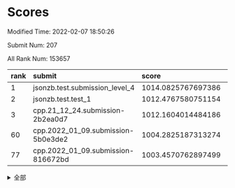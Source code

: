 # Scores

Modified Time: 2022-02-07 18:50:26

Submit Num: 207

All Rank Num: 153657

| rank |               submit               |       score        |       sigma        | pk_num |
| :--- | :--------------------------------- | :----------------- | :----------------- | :----- |
| 1    | jsonzb.test.submission_level_4     | 1014.0825767697386 | 0.7963299789173657 | 2965   |
| 2    | jsonzb.test.test_1                 | 1012.4767580751154 | 0.8104592329490143 | 2969   |
| 3    | cpp.21_12_24.submission-2b2ea0d7   | 1012.1604014484186 | 0.7766526138220066 | 2970   |
| 60   | cpp.2022_01_09.submission-5b0e3de2 | 1004.2825187313274 | 0.7107137838160622 | 2968   |
| 77   | cpp.2022_01_09.submission-816672bd | 1003.4570762897499 | 0.7220087878772481 | 2970   |


<details>
<summary>全部</summary>

| rank |                 submit                 |       score        |       sigma        | pk_num |
| :--- | :------------------------------------- | :----------------- | :----------------- | :----- |
| 1    | jsonzb.test.submission_level_4         | 1014.0825767697386 | 0.7963299789173657 | 2965   |
| 2    | jsonzb.test.test_1                     | 1012.4767580751154 | 0.8104592329490143 | 2969   |
| 3    | cpp.21_12_24.submission-2b2ea0d7       | 1012.1604014484186 | 0.7766526138220066 | 2970   |
| 4    | gobigger.level_3.submission_level_3_18 | 1011.7533663790758 | 0.7774491926922564 | 2970   |
| 5    | gobigger.level_3.submission_level_3_29 | 1011.3204743663042 | 0.7714179919863701 | 2966   |
| 6    | gobigger.level_3.submission_level_3_24 | 1011.0708949223481 | 0.7759337447875913 | 2969   |
| 7    | gobigger.level_3.submission_level_3_30 | 1011.0546908986728 | 0.7889259147793861 | 2967   |
| 8    | gobigger.level_3.submission_level_3_25 | 1011.0334638921267 | 0.7799662881612822 | 2971   |
| 9    | gobigger.level_3.submission_level_3_48 | 1010.8341447937775 | 0.7608040214076343 | 2966   |
| 10   | gobigger.level_3.submission_level_3_8  | 1010.6899522287814 | 0.7643015979450162 | 2970   |
| 11   | gobigger.level_3.submission_level_3_20 | 1010.5240948049233 | 0.7619486626999216 | 2971   |
| 12   | gobigger.level_3.submission_level_3_36 | 1010.4909306400826 | 0.7551448339926558 | 2968   |
| 13   | gobigger.level_3.submission_level_3_1  | 1010.4320274556457 | 0.785277492295633  | 2974   |
| 14   | gobigger.level_3.submission_level_3_5  | 1010.3978468007369 | 0.7605343672763638 | 2966   |
| 15   | gobigger.level_3.submission_level_3_3  | 1010.3581371972045 | 0.7477475952150016 | 2964   |
| 16   | gobigger.level_3.submission_level_3_45 | 1010.3418929761609 | 0.7658351330287141 | 2965   |
| 17   | gobigger.level_3.submission_level_3_31 | 1010.334424912974  | 0.7694603109181091 | 2973   |
| 18   | gobigger.level_3.submission_level_3_27 | 1010.1978689596571 | 0.7724293612427428 | 2969   |
| 19   | gobigger.level_3.submission_level_3_35 | 1010.1609924550178 | 0.7490950294448877 | 2964   |
| 20   | gobigger.level_3.submission_level_3_39 | 1010.0979397844645 | 0.7560924346335701 | 2969   |
| 21   | gobigger.level_3.submission_level_3_9  | 1010.0864026271468 | 0.7449510485221867 | 2965   |
| 22   | gobigger.level_3.submission_level_3_16 | 1010.0488432927508 | 0.7360086743946338 | 2968   |
| 23   | gobigger.level_3.submission_level_3_13 | 1009.9966929011154 | 0.7403134962267462 | 2969   |
| 24   | gobigger.level_3.submission_level_3_22 | 1009.9595511744162 | 0.7737332345475149 | 2970   |
| 25   | gobigger.level_3.submission_level_3_23 | 1009.8999349616322 | 0.7557262116352168 | 2968   |
| 26   | gobigger.level_3.submission_level_3_32 | 1009.8604744899435 | 0.7635553209924243 | 2970   |
| 27   | gobigger.level_3.submission_level_3_34 | 1009.8405296295829 | 0.7627831401633086 | 2973   |
| 28   | gobigger.level_3.submission_level_3_7  | 1009.7769237135595 | 0.7659227265688365 | 2967   |
| 29   | gobigger.level_3.submission_level_3_26 | 1009.7080663544136 | 0.7699303954172243 | 2968   |
| 30   | gobigger.level_3.submission_level_3_42 | 1009.6248335409658 | 0.7399416849059816 | 2971   |
| 31   | gobigger.level_3.submission_level_3_11 | 1009.6159727947936 | 0.7685127812856155 | 2966   |
| 32   | gobigger.level_3.submission_level_3_14 | 1009.6029355693433 | 0.7488782370771955 | 2970   |
| 33   | gobigger.level_3.submission_level_3_44 | 1009.602659431317  | 0.743752011730592  | 2971   |
| 34   | gobigger.level_3.submission_level_3_49 | 1009.5220212609595 | 0.742241874592556  | 2971   |
| 35   | gobigger.level_3.submission_level_3_15 | 1009.5079726669188 | 0.7436868941475545 | 2969   |
| 36   | gobigger.level_3.submission_level_3_37 | 1009.4822951601355 | 0.743172366499249  | 2969   |
| 37   | gobigger.level_3.submission_level_3_4  | 1009.4687043289492 | 0.7597933256619781 | 2972   |
| 38   | gobigger.level_3.submission_level_3_2  | 1009.453711480753  | 0.7546670617487976 | 2968   |
| 39   | gobigger.level_3.submission_level_3_38 | 1009.4527648233227 | 0.7537483511276765 | 2974   |
| 40   | gobigger.level_3.submission_level_3_33 | 1009.4273157479611 | 0.7455369831424016 | 2972   |
| 41   | gobigger.level_3.submission_level_3_40 | 1009.3768487241488 | 0.7425039111113495 | 2974   |
| 42   | gobigger.level_3.submission_level_3_46 | 1009.3195427649351 | 0.7467487360361521 | 2963   |
| 43   | gobigger.level_3.submission_level_3_6  | 1009.1581912084941 | 0.7337066577487072 | 2974   |
| 44   | gobigger.level_3.submission_level_3_10 | 1009.143182084053  | 0.7336383602670614 | 2970   |
| 45   | gobigger.level_3.submission_level_3_19 | 1009.0696742379484 | 0.7622778479407226 | 2971   |
| 46   | gobigger.level_3.submission_level_3_0  | 1008.9975172651186 | 0.7295504992126138 | 2968   |
| 47   | gobigger.level_3.submission_level_3_28 | 1008.818585952383  | 0.7375330018457437 | 2970   |
| 48   | gobigger.level_3.submission_level_3_47 | 1008.7487087977793 | 0.7462460743317121 | 2965   |
| 49   | gobigger.level_3.submission_level_3_17 | 1008.7249103777692 | 0.7384034207438603 | 2971   |
| 50   | gobigger.level_3.submission_level_3_21 | 1008.4724828883942 | 0.7273956587496009 | 2968   |
| 51   | gobigger.level_3.submission_level_3_41 | 1008.3484281281841 | 0.7472910543773551 | 2970   |
| 52   | gobigger.level_3.submission_level_3_43 | 1008.0265561479137 | 0.7378843667484251 | 2968   |
| 53   | gobigger.level_3.submission_level_3_12 | 1008.0068979900063 | 0.7492423633651791 | 2973   |
| 54   | gobigger.level_1.submission_level_1_21 | 1004.7493961915741 | 0.7134746379708343 | 2972   |
| 55   | gobigger.level_1.submission_level_1_12 | 1004.5437796549948 | 0.7206935675523451 | 2972   |
| 56   | gobigger.level_1.submission_level_1_29 | 1004.4974949170448 | 0.7140730835724618 | 2968   |
| 57   | gobigger.level_1.submission_level_1_34 | 1004.4772443263168 | 0.719198182167627  | 2969   |
| 58   | gobigger.level_1.submission_level_1_1  | 1004.3811408641817 | 0.7243954206960803 | 2969   |
| 59   | gobigger.level_1.submission_level_1_17 | 1004.37797880319   | 0.7200481928768998 | 2968   |
| 60   | cpp.2022_01_09.submission-5b0e3de2     | 1004.2825187313274 | 0.7107137838160622 | 2968   |
| 61   | gobigger.level_1.submission_level_1_11 | 1004.2574439890171 | 0.7082537004583008 | 2973   |
| 62   | gobigger.level_1.submission_level_1_2  | 1004.2303377633234 | 0.7192742094185721 | 2968   |
| 63   | gobigger.level_1.submission_level_1_24 | 1004.1662062537387 | 0.710555343356527  | 2970   |
| 64   | gobigger.level_1.submission_level_1_39 | 1004.1427283369499 | 0.7205958612102698 | 2967   |
| 65   | gobigger.level_1.submission_level_1_44 | 1004.0742411044167 | 0.7085498666320698 | 2969   |
| 66   | gobigger.level_1.submission_level_1_7  | 1004.0552833101136 | 0.7324603259625647 | 2974   |
| 67   | gobigger.level_1.submission_level_1_30 | 1003.95551994796   | 0.7273340976797413 | 2971   |
| 68   | gobigger.level_1.submission_level_1_6  | 1003.8009895093649 | 0.7079495415662725 | 2969   |
| 69   | gobigger.level_1.submission_level_1_26 | 1003.7433280221833 | 0.7239241446668871 | 2974   |
| 70   | gobigger.level_1.submission_level_1_41 | 1003.7412294065123 | 0.7120892897193669 | 2964   |
| 71   | gobigger.level_1.submission_level_1_8  | 1003.7012809926954 | 0.7089859722299593 | 2967   |
| 72   | gobigger.level_1.submission_level_1_25 | 1003.676460878479  | 0.7231757096118827 | 2967   |
| 73   | gobigger.level_1.submission_level_1_37 | 1003.5699908763407 | 0.7200999945642945 | 2971   |
| 74   | gobigger.level_1.submission_level_1_18 | 1003.5434115272104 | 0.7151505589781437 | 2970   |
| 75   | gobigger.level_1.submission_level_1_46 | 1003.470163875704  | 0.7194149938972636 | 2971   |
| 76   | gobigger.level_1.submission_level_1_13 | 1003.4595688081585 | 0.7091093160756856 | 2967   |
| 77   | cpp.2022_01_09.submission-816672bd     | 1003.4570762897499 | 0.7220087878772481 | 2970   |
| 78   | gobigger.level_1.submission_level_1_5  | 1003.4149215305414 | 0.7169303247953996 | 2969   |
| 79   | gobigger.level_1.submission_level_1_35 | 1003.3801225642795 | 0.7211825838551338 | 2966   |
| 80   | gobigger.level_1.submission_level_1_14 | 1003.3539731813814 | 0.727768913502871  | 2968   |
| 81   | gobigger.level_1.submission_level_1_48 | 1003.2212612611239 | 0.7100361235300611 | 2973   |
| 82   | gobigger.level_1.submission_level_1_36 | 1003.2034871166707 | 0.7070083785885987 | 2968   |
| 83   | gobigger.level_1.submission_level_1_42 | 1003.1539780261328 | 0.7142581937455987 | 2970   |
| 84   | gobigger.level_1.submission_level_1_4  | 1003.1265988350435 | 0.7129485485709777 | 2971   |
| 85   | gobigger.level_1.submission_level_1_15 | 1003.1084898474702 | 0.7048834398883614 | 2967   |
| 86   | gobigger.level_1.submission_level_1_23 | 1003.0709003055871 | 0.7193257685069416 | 2970   |
| 87   | gobigger.level_1.submission_level_1_16 | 1003.0560283476686 | 0.717543319852234  | 2972   |
| 88   | gobigger.level_1.submission_level_1_49 | 1003.036645027317  | 0.7180402420457559 | 2965   |
| 89   | gobigger.level_1.submission_level_1_47 | 1003.029459177216  | 0.717024728978646  | 2970   |
| 90   | gobigger.level_1.submission_level_1_22 | 1002.903810715669  | 0.717890809322142  | 2965   |
| 91   | gobigger.level_1.submission_level_1_45 | 1002.900072710945  | 0.7201905428499524 | 2973   |
| 92   | gobigger.level_1.submission_level_1_32 | 1002.892180092712  | 0.7171566115583794 | 2967   |
| 93   | gobigger.level_1.submission_level_1_38 | 1002.8813889202801 | 0.7224930451901627 | 2969   |
| 94   | gobigger.level_1.submission_level_1_33 | 1002.7081081895445 | 0.7180417966023557 | 2968   |
| 95   | gobigger.level_1.submission_level_1_40 | 1002.6795617887269 | 0.7140563194999028 | 2968   |
| 96   | gobigger.level_1.submission_level_1_9  | 1002.6547183099294 | 0.7068227095426999 | 2969   |
| 97   | gobigger.level_1.submission_level_1_3  | 1002.6241117195987 | 0.7123313091679969 | 2970   |
| 98   | gobigger.level_1.submission_level_1_28 | 1002.5758005832038 | 0.7029508513113094 | 2966   |
| 99   | gobigger.level_1.submission_level_1_0  | 1002.429120386374  | 0.7098511189668861 | 2968   |
| 100  | gobigger.level_1.submission_level_1_31 | 1002.4210343423925 | 0.7155249088734255 | 2971   |
| 101  | gobigger.level_1.submission_level_1_20 | 1002.385262307111  | 0.7169222503577087 | 2973   |
| 102  | gobigger.level_1.submission_level_1_27 | 1002.336663822248  | 0.6969935605167721 | 2972   |
| 103  | gobigger.level_1.submission_level_1_19 | 1002.3365830737013 | 0.7154187739144894 | 2970   |
| 104  | gobigger.level_1.submission_level_1_10 | 1002.1562684845627 | 0.717174601087374  | 2970   |
| 105  | gobigger.level_1.submission_level_1_43 | 1001.6548231075147 | 0.7089668030693727 | 2970   |
| 106  | gobigger.random.submission_random_24   | 998.5292990976825  | 0.7152123623904117 | 2969   |
| 107  | gobigger.random.submission_random_41   | 997.7690288533922  | 0.7173191959906988 | 2971   |
| 108  | gobigger.random.submission_random_49   | 997.6496788524539  | 0.7074390964451459 | 2963   |
| 109  | gobigger.random.submission_random_8    | 997.2436975602766  | 0.7111132388354212 | 2970   |
| 110  | gobigger.random.submission_random_26   | 997.2402247147522  | 0.701463984829239  | 2972   |
| 111  | gobigger.random.submission_random_38   | 996.893601712344   | 0.7049320144264949 | 2967   |
| 112  | gobigger.random.submission_random_21   | 996.7314506187157  | 0.7097783205936058 | 2973   |
| 113  | gobigger.random.submission_random_44   | 996.6395312155506  | 0.7042445543054168 | 2969   |
| 114  | gobigger.random.submission_random_40   | 996.6393042136879  | 0.7048365040492037 | 2971   |
| 115  | gobigger.random.submission_random_35   | 996.581665092531   | 0.7137506073323292 | 2971   |
| 116  | gobigger.random.submission_random_37   | 996.5163759127639  | 0.7006670031697535 | 2968   |
| 117  | gobigger.random.submission_random_1    | 996.4776556526693  | 0.7128211447377861 | 2967   |
| 118  | gobigger.level_2.submission_level_2_31 | 996.4365665873594  | 0.7113741120344178 | 2967   |
| 119  | gobigger.random.submission_random_0    | 996.3931941375336  | 0.7044616321408813 | 2968   |
| 120  | gobigger.random.submission_random_42   | 996.3225188519257  | 0.7101370642217587 | 2969   |
| 121  | gobigger.random.submission_random_15   | 996.2790837569447  | 0.714151308241951  | 2970   |
| 122  | gobigger.random.submission_random_45   | 996.2762441822473  | 0.7119721385876097 | 2963   |
| 123  | gobigger.random.submission_random_20   | 996.2529498607271  | 0.7206588823492488 | 2971   |
| 124  | gobigger.random.submission_random_6    | 996.180392316277   | 0.7244283297091184 | 2969   |
| 125  | gobigger.random.submission_random_48   | 996.1414637773354  | 0.7132336146589269 | 2970   |
| 126  | gobigger.random.submission_random_32   | 996.0876992514574  | 0.712987776001397  | 2971   |
| 127  | gobigger.random.submission_random_27   | 996.0490942592176  | 0.7215779975611442 | 2971   |
| 128  | gobigger.random.submission_random_30   | 996.0138052649038  | 0.7108061695984575 | 2968   |
| 129  | gobigger.random.submission_random_28   | 995.9315927335001  | 0.7118658931045007 | 2970   |
| 130  | gobigger.random.submission_random_22   | 995.9285610859026  | 0.7171304921683931 | 2970   |
| 131  | gobigger.random.submission_random_16   | 995.8991407973048  | 0.6964265301984552 | 2972   |
| 132  | gobigger.random.submission_random_47   | 995.8312616859574  | 0.7184153696095801 | 2964   |
| 133  | gobigger.random.submission_random_43   | 995.7938086494069  | 0.7219411055152957 | 2972   |
| 134  | gobigger.random.submission_random_25   | 995.768435112611   | 0.7131943924297552 | 2969   |
| 135  | gobigger.random.submission_random_39   | 995.7543387631596  | 0.7185071593133885 | 2974   |
| 136  | gobigger.random.submission_random_23   | 995.7404290139463  | 0.7113393897559739 | 2969   |
| 137  | gobigger.random.submission_random_33   | 995.7009707386989  | 0.7093017219594564 | 2968   |
| 138  | gobigger.random.submission_random_13   | 995.6281346498315  | 0.7028360213463931 | 2968   |
| 139  | gobigger.random.submission_random_12   | 995.6022289486915  | 0.7135196917874448 | 2971   |
| 140  | gobigger.random.submission_random_2    | 995.5839283663033  | 0.7156743545111229 | 2975   |
| 141  | gobigger.random.submission_random_36   | 995.5791992453384  | 0.7165467216033168 | 2974   |
| 142  | gobigger.random.submission_random_31   | 995.5595009513098  | 0.7001709245861448 | 2971   |
| 143  | gobigger.random.submission_random_17   | 995.5133830748434  | 0.7121898254967962 | 2977   |
| 144  | gobigger.random.submission_random_34   | 995.4254499466716  | 0.7121253597497056 | 2977   |
| 145  | gobigger.random.submission_random_5    | 995.3858391235104  | 0.7131223021755982 | 2973   |
| 146  | gobigger.random.submission_random_9    | 995.2804321343738  | 0.7109192726831164 | 2963   |
| 147  | gobigger.random.submission_random_7    | 995.1072899448992  | 0.719347417092455  | 2968   |
| 148  | gobigger.random.submission_random_3    | 995.0661913658989  | 0.7149655115038714 | 2968   |
| 149  | gobigger.random.submission_random_14   | 994.9999480638643  | 0.7156019767318433 | 2968   |
| 150  | gobigger.random.submission_random_19   | 994.9890045950214  | 0.6981447904134538 | 2968   |
| 151  | gobigger.random.submission_random_29   | 994.8772175422461  | 0.7099456280948929 | 2972   |
| 152  | gobigger.random.submission_random_4    | 994.872230921201   | 0.7056443778365143 | 2965   |
| 153  | gobigger.random.submission_random_46   | 994.6897391981163  | 0.7038367241216773 | 2971   |
| 154  | gobigger.random.submission_random_18   | 994.5595442743802  | 0.7238629456702338 | 2966   |
| 155  | gobigger.random.submission_random_10   | 994.5224412383964  | 0.7010118245789452 | 2971   |
| 156  | gobigger.random.submission_random_11   | 994.3757744172227  | 0.7371088787159428 | 2969   |
| 157  | gobigger.level_2.submission_level_2_14 | 994.121980126531   | 0.7244303488012162 | 2966   |
| 158  | gobigger.level_2.submission_level_2_33 | 993.8827211448994  | 0.7320529760970645 | 2974   |
| 159  | gobigger.level_2.submission_level_2_44 | 993.6103045417073  | 0.7219902097067473 | 2972   |
| 160  | gobigger.level_2.submission_level_2_25 | 993.3556713366083  | 0.7518391416455906 | 2967   |
| 161  | gobigger.level_2.submission_level_2_10 | 993.3378030304059  | 0.7647653964076129 | 2965   |
| 162  | gobigger.level_2.submission_level_2_19 | 993.1412194365413  | 0.7442231849930611 | 2972   |
| 163  | gobigger.level_2.submission_level_2_41 | 993.1353735998254  | 0.7263151104629919 | 2965   |
| 164  | gobigger.level_2.submission_level_2_38 | 993.1054205804254  | 0.7237658048678483 | 2971   |
| 165  | gobigger.level_2.submission_level_2_21 | 993.0493090309706  | 0.7390086622186377 | 2967   |
| 166  | gobigger.level_2.submission_level_2_17 | 993.006883655604   | 0.7483461409724158 | 2964   |
| 167  | gobigger.level_2.submission_level_2_26 | 992.9880128410931  | 0.7362817821264365 | 2962   |
| 168  | gobigger.level_2.submission_level_2_8  | 992.6560893147317  | 0.7305584202271465 | 2968   |
| 169  | gobigger.level_2.submission_level_2_4  | 992.6278875888631  | 0.7421136751206981 | 2969   |
| 170  | gobigger.level_2.submission_level_2_1  | 992.616499868422   | 0.7265236773322371 | 2962   |
| 171  | gobigger.level_2.submission_level_2_2  | 992.3796163298072  | 0.7421150272741995 | 2968   |
| 172  | gobigger.level_2.submission_level_2_45 | 992.3556270559388  | 0.7339749161823761 | 2965   |
| 173  | gobigger.level_2.submission_level_2_28 | 992.3442347891055  | 0.7397764184553868 | 2973   |
| 174  | gobigger.level_2.submission_level_2_5  | 992.2866949143871  | 0.7584071690816852 | 2967   |
| 175  | gobigger.level_2.submission_level_2_11 | 992.2683247935547  | 0.7401405229074166 | 2969   |
| 176  | gobigger.level_2.submission_level_2_49 | 992.1924264932949  | 0.7292262777158179 | 2967   |
| 177  | gobigger.level_2.submission_level_2_22 | 992.1922366487745  | 0.7472659163449418 | 2966   |
| 178  | gobigger.level_2.submission_level_2_32 | 992.1914702908106  | 0.74285363934195   | 2969   |
| 179  | gobigger.level_2.submission_level_2_29 | 992.1784804869216  | 0.7386748905728717 | 2969   |
| 180  | gobigger.level_2.submission_level_2_6  | 992.140205429039   | 0.7448634246860785 | 2963   |
| 181  | gobigger.level_2.submission_level_2_0  | 991.9963155433462  | 0.7550500600288009 | 2971   |
| 182  | gobigger.level_2.submission_level_2_48 | 991.9752430995687  | 0.7361303084920633 | 2971   |
| 183  | gobigger.level_2.submission_level_2_16 | 991.9342863794924  | 0.7359329454793195 | 2968   |
| 184  | gobigger.level_2.submission_level_2_40 | 991.8387014994988  | 0.762386074506021  | 2971   |
| 185  | gobigger.level_2.submission_level_2_23 | 991.7640609824662  | 0.7250527540911897 | 2967   |
| 186  | gobigger.level_2.submission_level_2_35 | 991.745673641794   | 0.7578855188399549 | 2970   |
| 187  | gobigger.level_2.submission_level_2_24 | 991.6829072003554  | 0.7589680478941411 | 2965   |
| 188  | gobigger.level_2.submission_level_2_3  | 991.6663079956894  | 0.7500832921259724 | 2973   |
| 189  | gobigger.level_2.submission_level_2_27 | 991.5967072333833  | 0.7338567878643794 | 2972   |
| 190  | gobigger.level_2.submission_level_2_47 | 991.4405863302367  | 0.7560769650617598 | 2968   |
| 191  | gobigger.level_2.submission_level_2_42 | 991.4197398742193  | 0.7487014153730689 | 2972   |
| 192  | gobigger.level_2.submission_level_2_7  | 991.3797826341657  | 0.7558309845175819 | 2972   |
| 193  | gobigger.level_2.submission_level_2_46 | 991.379002173742   | 0.7361827363971858 | 2971   |
| 194  | gobigger.level_2.submission_level_2_37 | 991.3728592316028  | 0.7530357653170441 | 2973   |
| 195  | gobigger.level_2.submission_level_2_15 | 991.3625694118986  | 0.770965062184594  | 2971   |
| 196  | gobigger.level_2.submission_level_2_12 | 991.3080377479905  | 0.7575056377738559 | 2970   |
| 197  | gobigger.level_2.submission_level_2_43 | 991.2215233060739  | 0.7465385097161857 | 2970   |
| 198  | gobigger.level_2.submission_level_2_13 | 991.178266077628   | 0.7546445582836979 | 2961   |
| 199  | gobigger.level_2.submission_level_2_30 | 991.1769028513579  | 0.7453395736813777 | 2972   |
| 200  | gobigger.level_2.submission_level_2_9  | 991.1408337620855  | 0.7426609984217175 | 2972   |
| 201  | gobigger.level_2.submission_level_2_39 | 991.1251814738644  | 0.751499639766322  | 2970   |
| 202  | gobigger.level_2.submission_level_2_18 | 990.8817838371745  | 0.7768992327433415 | 2968   |
| 203  | gobigger.level_2.submission_level_2_36 | 990.808453814939   | 0.7443038064882973 | 2972   |
| 204  | gobigger.level_2.submission_level_2_34 | 989.7395920297586  | 0.7810059944667058 | 2971   |
| 205  | gobigger.level_2.submission_level_2_20 | 989.1962803202726  | 0.7867127216204072 | 2970   |
| 206  | gobigger.none.submission_none_0        | 976.347212752741   | 1.4181901629119213 | 2969   |
| 207  | gobigger.none.submission_none_1        | 973.8288325818049  | 1.7852901340362202 | 2972   |

</details>